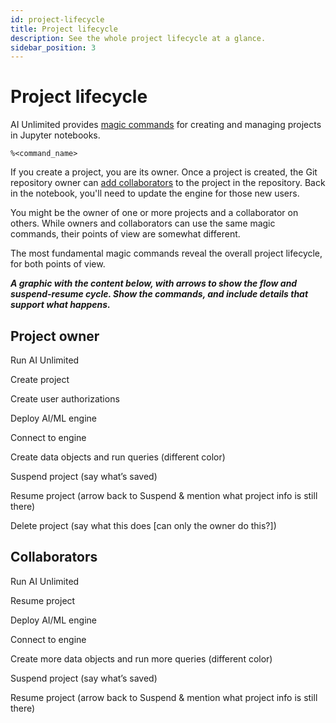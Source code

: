 ```yaml
---
id: project-lifecycle
title: Project lifecycle
description: See the whole project lifecycle at a glance.
sidebar_position: 3
---
```


# Project lifecycle

AI Unlimited provides [magic commands](/docs/explore-and-analyze-data/magic-commands.md) for creating and managing projects in Jupyter notebooks. 

`%<command_name>`

If you create a project, you are its owner. Once a project is created, the Git repository owner can [add collaborators](/docs/manage-ai-unlimited/add-collaborators.md) to the project in the repository. Back in the notebook, you'll need to update the engine for those new users. 

You might be the owner of one or more projects and a collaborator on others. While owners and collaborators can use the same magic commands, their points of view are somewhat different. 

The most fundamental magic commands reveal the overall project lifecycle, for both points of view. 

***A graphic with the content below, with arrows to show the flow and suspend-resume cycle. Show the commands, and include details that support what happens.***

## Project owner

Run AI Unlimited

Create project

Create user authorizations

Deploy AI/ML engine

Connect to engine

Create data objects and run queries (different color)

Suspend project (say what’s saved)

Resume project (arrow back to Suspend & mention what project info is still there)

Delete project (say what this does [can only the owner do this?])

## Collaborators

Run AI Unlimited

Resume project

Deploy AI/ML engine

Connect to engine

Create more data objects and run more queries (different color)

Suspend project (say what’s saved)

Resume project (arrow back to Suspend & mention what project info is still there)





